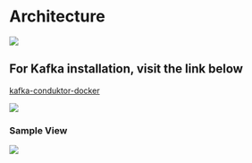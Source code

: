 # Architecture
![](https://github.com/Recard1on/Kafka-Stream-Visualization-Project/blob/main/docker-kafka-localhost-view.png)

## For Kafka installation, visit the link below
[kafka-conduktor-docker](https://github.com/conduktor/kafka-stack-docker-compose)

![](https://github.com/Recard1on/Kafka-Stream-Visualization-Project/blob/main/EventStreams.jpg)

### Sample View
![](https://github.com/Recard1on/Kafka-Stream-Visualization-Project/blob/main/Figure%201%202023-10-10%2018-02-34.gif)

